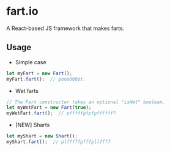 # fart.io
A React-based JS framework that makes farts.

## Usage

- Simple case

```javascript
let myFart = new Fart();
myFart.fart();  // poooOOOot.
```

- Wet farts
 
```javascript
// The Fart constructor takes an optional "isWet" boolean.
let myWetFart = new Fart(true);
myWetFart.fart();  // pfffffpfpfpffffff?
```

- [NEW] Sharts

```javascript
let myShart = new Shart();
myShart.fart();  // plfffffpfffpllffff
```
